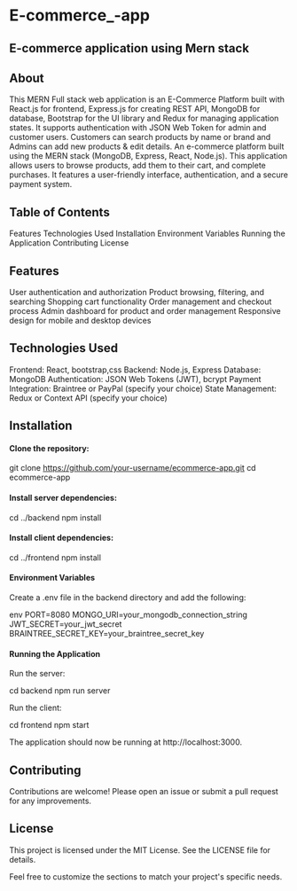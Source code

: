 # E-commerce_-app
## E-commerce application using Mern stack 
## About
This MERN Full stack web application is an E-Commerce Platform built with React.js for frontend, Express.js for creating REST API, MongoDB for database, Bootstrap for the UI library and Redux for managing application states. It supports authentication with JSON Web Token for admin and customer users. Customers can search products by name or brand and Admins can add new products & edit details. An e-commerce platform built using the MERN stack (MongoDB, Express, React, Node.js). This application allows users to browse products, add them to their cart, and complete purchases. It features a user-friendly interface, authentication, and a secure payment system.
## Table of Contents
Features
Technologies Used
Installation
Environment Variables
Running the Application
Contributing
License

## Features
User authentication and authorization
Product browsing, filtering, and searching
Shopping cart functionality
Order management and checkout process
Admin dashboard for product and order management
Responsive design for mobile and desktop devices

## Technologies Used
Frontend: React, bootstrap,css
Backend: Node.js, Express
Database: MongoDB
Authentication: JSON Web Tokens (JWT), bcrypt
Payment Integration: Braintree or PayPal (specify your choice)
State Management: Redux or Context API (specify your choice)

## Installation
#### Clone the repository:

git clone https://github.com/your-username/ecommerce-app.git
cd ecommerce-app

#### Install server dependencies:
cd ../backend
npm install

#### Install client dependencies:

cd ../frontend
npm install

#### Environment Variables
Create a .env file in the backend directory and add the following:

env
PORT=8080
MONGO_URI=your_mongodb_connection_string
JWT_SECRET=your_jwt_secret
BRAINTREE_SECRET_KEY=your_braintree_secret_key

#### Running the Application
Run the server:

cd backend
npm run server

Run the client:

cd frontend
npm start

The application should now be running at http://localhost:3000.

## Contributing
Contributions are welcome! Please open an issue or submit a pull request for any improvements.

## License
This project is licensed under the MIT License. See the LICENSE file for details.

Feel free to customize the sections to match your project's specific needs.

